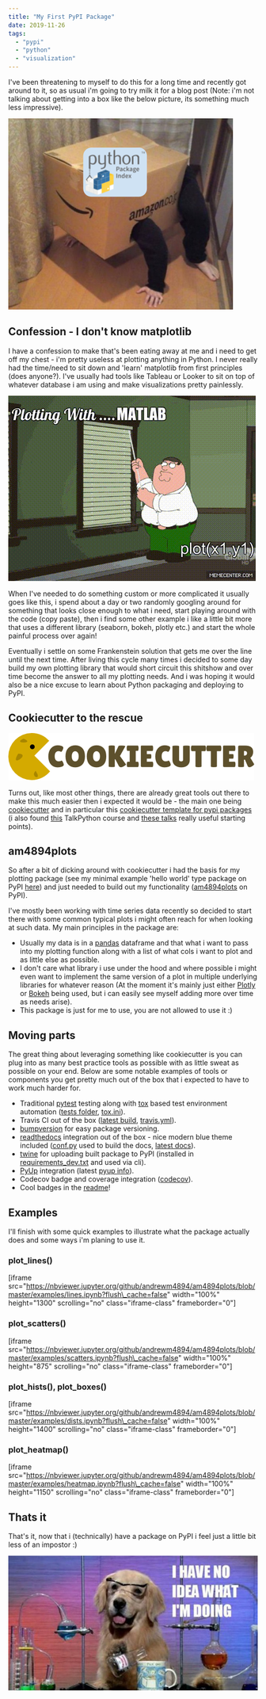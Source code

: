 ```yaml
---
title: "My First PyPI Package"
date: 2019-11-26
tags: 
  - "pypi"
  - "python"
  - "visualization"
---
```


I've been threatening to myself to do this for a long time and recently got around to it, so as usual i'm going to try milk it for a blog post (Note: i'm not talking about getting into a box like the below picture, its something much less impressive).

![](/assets/images/2019-11-26-my-first-pypi-package/package.png)

## Confession - I don't know matplotlib

I have a confession to make that's been eating away at me and i need to get off my chest - i'm pretty useless at plotting anything in Python. I never really had the time/need to sit down and 'learn' matplotlib from first principles (does anyone?). I've usually had tools like Tableau or Looker to sit on top of whatever database i am using and make visualizations pretty painlessly.

![](/assets/images/2019-11-26-my-first-pypi-package/Plotting-With-....-MATLAB-Imgur.gif)

When I've needed to do something custom or more complicated it usually goes like this, i spend about a day or two randomly googling around for something that looks close enough to what i need, start playing around with the code (copy paste), then i find some other example i like a little bit more that uses a different library (seaborn, bokeh, plotly etc.) and start the whole painful process over again!

Eventually i settle on some Frankenstein solution that gets me over the line until the next time. After living this cycle many times i decided to some day build my own plotting library that would short circuit this shitshow and over time become the answer to all my plotting needs. And i was hoping it would also be a nice excuse to learn about Python packaging and deploying to PyPI.

## Cookiecutter to the rescue

![](/assets/images/2019-11-26-my-first-pypi-package/cookiecutter_medium.png)

Turns out, like most other things, there are already great tools out there to make this much easier then i expected it would be - the main one being [cookiecutter](https://cookiecutter.readthedocs.io/en/latest/) and in particular this [cookiecutter template for pypi packages](https://github.com/audreyr/cookiecutter-pypackage) (i also found [this](https://training.talkpython.fm/courses/details/using-and-mastering-cookiecutter-templates-for-project-creation) TalkPython course and [these talks](https://www.youtube.com/watch?v=qOH-h-EKKac&list=PL6Zhl9mK2r0IDU0Yv7HsBb5AsmBCuIsK_) really useful starting points).

## am4894plots

So after a bit of dicking around with cookiecutter i had the basis for my plotting package (see my minimal example 'hello world' type package on PyPI [here](https://pypi.org/project/am4894dev2/)) and just needed to build out my functionality ([am4894plots](https://pypi.org/project/am4894plots/) on PyPI).

I've mostly been working with time series data recently so decided to start there with some common typical plots i might often reach for when looking at such data. My main principles in the package are:

- Usually my data is in a [pandas](https://pandas.pydata.org/) dataframe and that what i want to pass into my plotting function along with a list of what cols i want to plot and as little else as possible.
- I don't care what library i use under the hood and where possible i might even want to implement the same version of a plot in multiple underlying libraries for whatever reason (At the moment it's mainly just either [Plotly](https://plot.ly/python/) or [Bokeh](https://docs.bokeh.org/en/latest/index.html) being used, but i can easily see myself adding more over time as needs arise).
- This package is just for me to use, you are not allowed to use it :)

## Moving parts

The great thing about leveraging something like cookiecutter is you can plug into as many best practice tools as possible with as little sweat as possible on your end. Below are some notable examples of tools or components you get pretty much out of the box that i expected to have to work much harder for.

- Traditional [pytest](https://docs.pytest.org/en/latest/) testing along with [tox](https://tox.readthedocs.io/en/latest/) based test environment automation ([tests folder](https://github.com/andrewm4894/am4894plots/tree/master/tests), [tox.ini](https://github.com/andrewm4894/am4894plots/blob/master/tox.ini)).
- Travis CI out of the box ([latest build](https://travis-ci.org/andrewm4894/am4894plots), [travis.yml](https://github.com/andrewm4894/am4894plots/blob/master/.travis.yml)).
- [bumpversion](https://github.com/c4urself/bump2version) for easy package versioning.
- [readthedocs](https://readthedocs.org/) integration out of the box - nice modern blue theme included ([conf.py](https://github.com/andrewm4894/am4894plots/blob/master/docs/conf.py) used to build the docs, [latest docs](https://am4894plots.readthedocs.io/en/latest/readme.html)).
- [twine](https://twine.readthedocs.io/en/latest/) for uploading built package to PyPI (installed in [requirements\_dev.txt](https://github.com/andrewm4894/am4894plots/blob/master/requirements_dev.txt#L12) and used via cli).
- [PyUp](https://pyup.io/) integration (latest [pyup info](https://pyup.io/repos/github/andrewm4894/am4894plots/)).
- Codecov badge and coverage integration ([codecov](https://codecov.io/gh/andrewm4894/am4894plots)).
- Cool badges in the [readme](https://github.com/andrewm4894/am4894plots/blob/master/README.rst)!

## Examples

I'll finish with some quick examples to illustrate what the package actually does and some ways i'm planing to use it.

### plot\_lines()

\[iframe src="https://nbviewer.jupyter.org/github/andrewm4894/am4894plots/blob/master/examples/lines.ipynb?flush\_cache=false" width="100%" height="1300" scrolling="no" class="iframe-class" frameborder="0"\]

### plot\_scatters()

\[iframe src="https://nbviewer.jupyter.org/github/andrewm4894/am4894plots/blob/master/examples/scatters.ipynb?flush\_cache=false" width="100%" height="875" scrolling="no" class="iframe-class" frameborder="0"\]

### plot\_hists(), plot\_boxes()

\[iframe src="https://nbviewer.jupyter.org/github/andrewm4894/am4894plots/blob/master/examples/dists.ipynb?flush\_cache=false" width="100%" height="1400" scrolling="no" class="iframe-class" frameborder="0"\]

### plot\_heatmap()

\[iframe src="https://nbviewer.jupyter.org/github/andrewm4894/am4894plots/blob/master/examples/heatmap.ipynb?flush\_cache=false" width="100%" height="1150" scrolling="no" class="iframe-class" frameborder="0"\]

## Thats it

That's it, now that i (technically) have a package on PyPI i feel just a little bit less of an impostor :)

![](/assets/images/2019-11-26-my-first-pypi-package/i-have-no-idea-what-im-doing.jpg)
